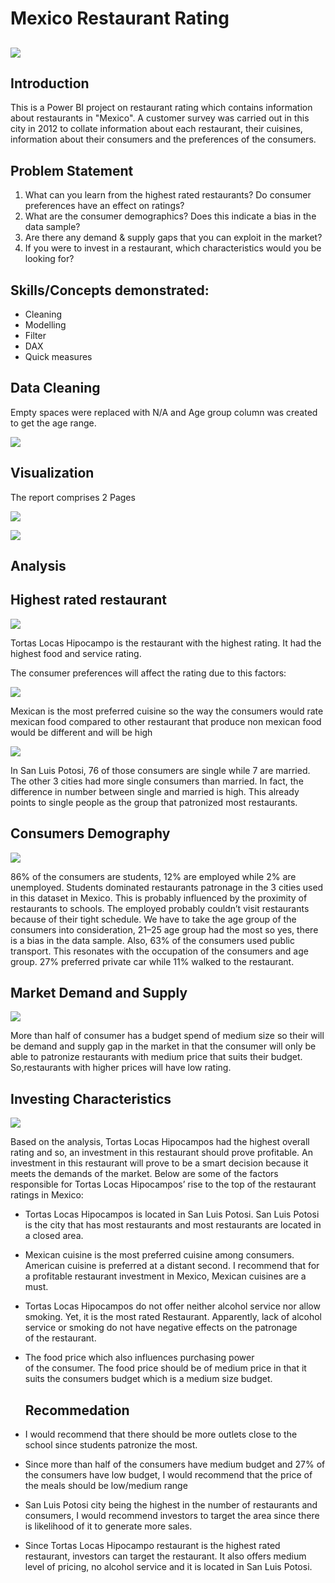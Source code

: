 # Mexico Restaurant Rating

![](Intro.jpg)
---

## Introduction

This is a Power BI project on restaurant rating which contains information about restaurants in "Mexico". A customer survey was carried out in this city in 2012 to collate information about each restaurant, their cuisines, information about their consumers and the preferences of the consumers.

## Problem Statement
1.  What can you learn from the highest rated restaurants? Do consumer preferences have an effect on ratings?
2.  What are the consumer demographics? Does this indicate a bias in the data sample?
3.  Are there any demand & supply gaps that you can exploit in the market?
4.  If you were to invest in a restaurant, which characteristics would you be looking for?

## Skills/Concepts demonstrated:
- Cleaning
- Modelling
- Filter
- DAX
- Quick measures

## Data Cleaning
Empty spaces were replaced with N/A and Age group column was created to get the age range.

![](Clean.JPG)

## Visualization
The report comprises 2 Pages

![](dashboard1.JPG)

![](dashboard2.JPG)

## Analysis
## Highest rated restaurant

![](rated1.JPG)

Tortas Locas Hipocampo is the restaurant with the highest rating. It had the highest food and service rating.

The consumer preferences will affect the rating due to this factors:

![](cusine.JPG)

Mexican is the most preferred cuisine so the way the consumers would rate mexican food compared to other restaurant that produce non mexican food would be different and will be high 

![](marital.JPG)

In San Luis Potosi, 76 of those consumers are single while 7 are married. The other 3 cities had more single consumers than married. In fact, the difference in number between single and married is high. This already points to single people as the group that patronized most restaurants.

## Consumers Demography

![](que2.JPG)

86% of the consumers are students, 12% are employed while 2% are unemployed. Students dominated restaurants patronage in the 3 cities used in this dataset in Mexico. This is probably influenced by the proximity of restaurants to schools. The employed probably couldn’t visit restaurants because of their tight schedule. We have to take the age group of the consumers into consideration, 21–25 age group had the most 
so yes, there is a bias in the data sample.
 Also, 63% of the consumers used public transport. This resonates with the occupation of the consumers and age group. 27% preferred private car while 11% walked to the restaurant.

 ## Market Demand and Supply
 
![](budget.JPG)

More than half of consumer has a budget spend of medium size so their will be demand and supply gap in the market in that the consumer will only be able to patronize restaurants with medium price that suits their budget. So,restaurants with higher prices will have low rating.

## Investing Characteristics

![](invest.JPG)

Based on the analysis, Tortas Locas Hipocampos had the highest overall rating and so, an investment in this restaurant should prove profitable. An investment in this restaurant will prove to be a smart decision because it meets the demands of the market. Below are some of the factors responsible for Tortas Locas Hipocampos’ rise to the top of the restaurant ratings in Mexico:
- Tortas Locas Hipocampos is located in San Luis Potosi. San Luis Potosi is the city that has most restaurants and most restaurants are located in a closed area.
- Mexican cuisine is the most preferred cuisine among consumers. American cuisine is preferred at a distant second. I recommend that for a profitable restaurant investment in Mexico, Mexican cuisines are a must.
- Tortas Locas Hipocampos do not offer neither alcohol service nor allow smoking. Yet, it is the most rated Restaurant. Apparently, lack of alcohol service or smoking do not have negative effects on the patronage of the restaurant.
- The food price which also influences purchasing power of the consumer. The food price should be of medium price in that it suits the consumers budget which is a medium size budget. 

  ## Recommedation
- I would recommend that there should be more outlets close to the school since students patronize the most.
- Since more than half of the consumers have medium budget and 27% of the consumers have low budget, I would recommend that the price of the meals should be low/medium range
- San Luis Potosi city being the highest in the number of restaurants and consumers, I would recommend investors to target the area since there is likelihood of it to generate more sales.
- Since Tortas Locas Hipocampo restaurant is the highest rated restaurant, investors can target the restaurant. It also offers medium level of pricing, no alcohol service and it is located in San Luis Potosi.
